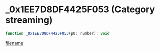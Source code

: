 # _0x1EE7D8DF4425F053 (Category streaming)

```js
function _0x1EE7D8DF4425F053(p0: number): void
```

[filename](_0x1EE7D8DF4425F053_m.md ':include')